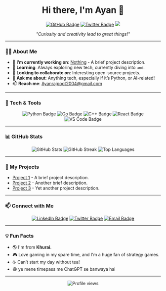 <h1 align="center">Hi there, I'm Ayan 👋</h1>

<p align="center">
  <a href="https://github.com/Ayanrajpoot10?tab=followers"><img src="https://img.shields.io/github/followers/Ayanrajpoot10?label=Followers&style=social" alt="GitHub Badge"></a>
  <a href="https://twitter.com/Ayanrajpoot10"><img src="https://img.shields.io/twitter/follow/yourhandle?style=social" alt="Twitter Badge"></a>
  <a href="mailto:Ayanrajpoot2004@gamil.com"><img src="https://img.shields.io/badge/Email-D14836?style=flat&logo=gmail&logoColor=white"></a>
</p>

<p align="center">
  <em>"Curiosity and creativity lead to great things!"</em>
</p>

---

### 👨‍💻 About Me

- 🔭 **I’m currently working on**: [Nothing](link) - A brief project description.
- 🌱 **Learning**: Always exploring new tech, currently diving into `` and ``.
- 👯 **Looking to collaborate on**: Interesting open-source projects.
- 💬 **Ask me about**: Anything tech, especially if it’s Python, or AI-related!
- 📫 **Reach me**: [Ayanrajpoot2004@gmail.com](mailto:Ayanrajpoot2004@gmail.com)

---

### 🔧 Tech & Tools

<div align="center">
  <img src="https://img.shields.io/badge/Python-3776AB?style=for-the-badge&logo=python&logoColor=white" alt="Python Badge">
  <img src="https://img.shields.io/badge/Go-00ADD8?style=for-the-badge&logo=go&logoColor=white" alt="Go Badge">
  <img src="https://img.shields.io/badge/C++-00599C?style=for-the-badge&logo=c%2B%2B&logoColor=white" alt="C++ Badge">
  <img src="https://img.shields.io/badge/React-20232A?style=for-the-badge&logo=react&logoColor=61DAFB" alt="React Badge">
  <img src="https://img.shields.io/badge/VS%20Code-007ACC?style=for-the-badge&logo=visual-studio-code&logoColor=white" alt="VS Code Badge">
</div>

---

### 📊 GitHub Stats

<div align="center">
  <img src="https://github-readme-stats.vercel.app/api?username=Ayanrajpoot10&show_icons=true&theme=radical" alt="GitHub Stats">
  <img src="https://github-readme-streak-stats.herokuapp.com/?user=Ayanrajpoot10&theme=radical" alt="GitHub Streak">
  <img src="https://github-readme-stats.vercel.app/api/top-langs/?username=Ayanrajpoot10&layout=compact&theme=radical" alt="Top Languages">
</div>

---

### 🚀 My Projects

- [Project 1](https://github.com/ayan-khurai/project1) - A brief project description.
- [Project 2](https://github.com/ayan-khurai/project2) - Another brief description.
- [Project 3](https://github.com/ayan-khurai/project3) - Yet another project description.

---

### 📫 Connect with Me

<p align="center">
  <a href="https://linkedin.com/in/yourprofile"><img src="https://img.shields.io/badge/LinkedIn-0077B5?style=for-the-badge&logo=linkedin&logoColor=white" alt="LinkedIn Badge"></a>
  <a href="https://twitter.com/yourhandle"><img src="https://img.shields.io/badge/Twitter-1DA1F2?style=for-the-badge&logo=twitter&logoColor=white" alt="Twitter Badge"></a>
  <a href="mailto:your.email@example.com"><img src="https://img.shields.io/badge/Email-D14836?style=for-the-badge&logo=gmail&logoColor=white" alt="Email Badge"></a>
</p>

---

### 💡 Fun Facts
- 🌎 I'm from **Khurai**.
- 🎮 Love gaming in my spare time, and I'm a huge fan of strategy games.
- ☕ Can’t start my day without tea!
- 😅 ye mene timepass me ChatGPT se banwaya hai

---

<p align="center">
  <img src="https://komarev.com/ghpvc/?username=Ayanrajpoot10&color=blueviolet" alt="Profile views">
</p>
